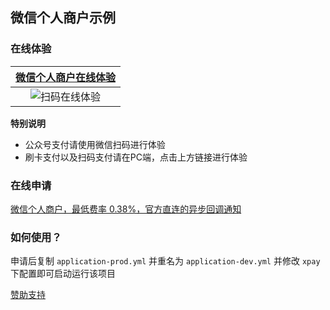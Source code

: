 ## 微信个人商户示例

### 在线体验

| [微信个人商户在线体验](https://xpay.ek208.com/toPay) |
| :--------------------------------------------------: |
|       ![扫码在线体验](https://gitee.com/javen205/IJPay/raw/xpay/assets/images/pay.png)       |

**特别说明**

- 公众号支付请使用微信扫码进行体验
- 刷卡支付以及扫码支付请在PC端，点击上方链接进行体验


### 在线申请

[微信个人商户，最低费率 0.38%，官方直连的异步回调通知](https://ijpay.ek208.com)

### 如何使用？

申请后复制 `application-prod.yml` 并重名为 `application-dev.yml` 
并修改 `xpay` 下配置即可启动运行该项目



[赞助支持](https://javen205.gitee.io/ijpay/guide/donate)

